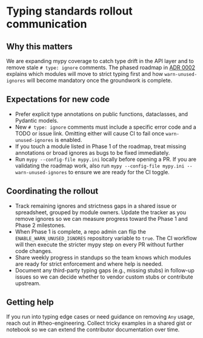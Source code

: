 # Typing standards rollout communication

## Why this matters
We are expanding mypy coverage to catch type drift in the API layer and to remove stale
`# type: ignore` comments. The phased roadmap in [ADR 0002](adr/0002-strict-typing-roadmap.md)
explains which modules will move to strict typing first and how `warn-unused-ignores` will
become mandatory once the groundwork is complete.

## Expectations for new code
- Prefer explicit type annotations on public functions, dataclasses, and Pydantic models.
- New `# type: ignore` comments must include a specific error code and a TODO or issue link.
  Omitting either will cause CI to fail once `warn-unused-ignores` is enabled.
- If you touch a module listed in Phase 1 of the roadmap, treat missing annotations or
  broad ignores as bugs to be fixed immediately.
- Run `mypy --config-file mypy.ini` locally before opening a PR. If you are validating the
  roadmap work, also run `mypy --config-file mypy.ini --warn-unused-ignores` to ensure we
  are ready for the CI toggle.

## Coordinating the rollout
- Track remaining ignores and strictness gaps in a shared issue or spreadsheet, grouped by
  module owners. Update the tracker as you remove ignores so we can measure progress toward
  the Phase 1 and Phase 2 milestones.
- When Phase 1 is complete, a repo admin can flip the `ENABLE_WARN_UNUSED_IGNORES`
  repository variable to `true`. The CI workflow will then execute the stricter mypy step
  on every PR without further code changes.
- Share weekly progress in standups so the team knows which modules are ready for strict
  enforcement and where help is needed.
- Document any third-party typing gaps (e.g., missing stubs) in follow-up issues so we can
  decide whether to vendor custom stubs or contribute upstream.

## Getting help
If you run into typing edge cases or need guidance on removing `Any` usage, reach out in
#theo-engineering. Collect tricky examples in a shared gist or notebook so we can extend
the contributor documentation over time.
